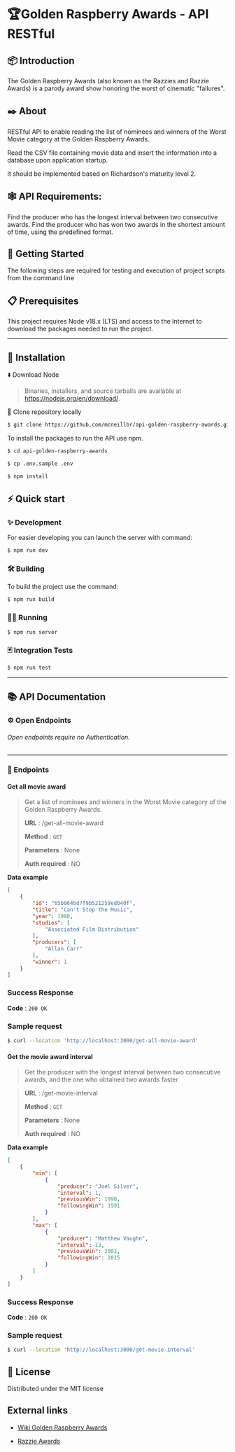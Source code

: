 # 🏆Golden Raspberry Awards - API RESTful


## 📦 Introduction

The Golden Raspberry Awards (also known as the Razzies and Razzie Awards) is a parody award show honoring the worst of cinematic "failures". 


## ✒️ About

RESTful API to enable reading the list of nominees and winners of the Worst Movie category at the Golden Raspberry Awards.

Read the CSV file containing movie data and insert the information into a database upon application startup.

It should be implemented based on Richardson's maturity level 2.


## 🕸️ API Requirements:

Find the producer who has the longest interval between two consecutive awards. Find the producer who has won two awards in the shortest amount of time, using the predefined format.


## 🚀 Getting Started

The following steps are required for testing and execution of project scripts from the command line


## 📋 Prerequisites

This project requires Node v18.x (LTS) and access to the Internet to download the packages needed to run the project.


---


## 🔧 Installation

⬇️ Download Node

> Binaries, installers, and source tarballs are available at https://nodejs.org/en/download/.

🐑 Clone repository locally

```sh
$ git clone https://github.com/mcneillbr/api-golden-raspberry-awards.git
```

To install the packages to run the API use npm.

```sh
$ cd api-golden-raspberry-awards

$ cp .env.sample .env

$ npm install
```

## ⚡ Quick start


### ✨ Development

For easier developing you can launch the server with command:

```sh
$ npm run dev
```

### 🛠️ Building

To build the project use the command:

```sh
$ npm run build
```

### 🏃‍♂️ Running 

```sh
$ npm run server
```

### 🃏 Integration Tests

```sh
$ npm run test
```


---


## 📚 API Documentation


### ⚙️ Open Endpoints

######  Open endpoints require no Authentication.

---

### 🔨 Endpoints

#### Get all movie award

> Get a list of nominees and winners in the Worst Movie category of the Golden Raspberry Awards.
>
> **URL** : /get-all-movie-award
>
> **Method** : `GET`
>
> **Parameters** : None
>
> **Auth required** : NO

**Data example**

```json
[
    {
        "id": "65b064bd7f9b521259ed040f",
        "title": "Can't Stop the Music",
        "year": 1980,
        "studios": [
            "Associated Film Distribution"
        ],
        "producers": [
            "Allan Carr"
        ],
        "winner": 1
    }
]
```

### Success Response

**Code** : `200 OK`

### Sample request

```sh
$ curl --location 'http://localhost:3000/get-all-movie-award'
```


#### Get the movie award interval
> Get the producer with the longest interval between two consecutive awards, and the one who
obtained two awards faster

> **URL** : /get-movie-interval
>
> **Method** : `GET`
>
> **Parameters** : None
>
> **Auth required** : NO

**Data example**

```json
[
    {
        "min": [
            {
                "producer": "Joel Silver",
                "interval": 1,
                "previousWin": 1990,
                "followingWin": 1991
            }
        ],
        "max": [
            {
                "producer": "Matthew Vaughn",
                "interval": 13,
                "previousWin": 2002,
                "followingWin": 2015
            }
        ]
    }
]
```

### Success Response

**Code** : `200 OK`

### Sample request

```sh
$ curl --location 'http://localhost:3000/get-movie-interval'
```


## 📃 License

Distributed under the MIT license

## External links

- [Wiki Golden Raspberry Awards](https://en.wikipedia.org/wiki/Golden_Raspberry_Awards)

- [Razzie Awards](https://www.razzies.com/index.html)

